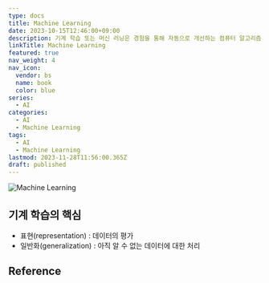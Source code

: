 ```yaml
---
type: docs
title: Machine Learning
date: 2023-10-15T12:46:00+09:00
description: 기계 학습 또는 머신 러닝은 경험을 통해 자동으로 개선하는 컴퓨터 알고리즘의 연구이다. 방대한 데이터를 분석해 '미래를 예측하는 기술'이자 인공지능의 한 분야로 간주
linkTitle: Machine Learning
featured: true
nav_weight: 4
nav_icon:
  vendor: bs
  name: book
  color: blue
series:
  - AI
categories:
  - AI
  - Machine Learning
tags:
  - AI
  - Machine Learning
lastmod: 2023-11-28T11:56:00.365Z
draft: published
---
```


![Machine Learning](/ai/ml-algorithms.webp "https://johnvastola.medium.com/10-must-know-machine-learning-algorithms-for-data-scientists-adbf3272398a")

## 기계 학습의 핵심

- 표현(representation) : 데이터의 평가
- 일반화(generalization) : 아직 알 수 없는 데이터에 대한 처리

## Reference

